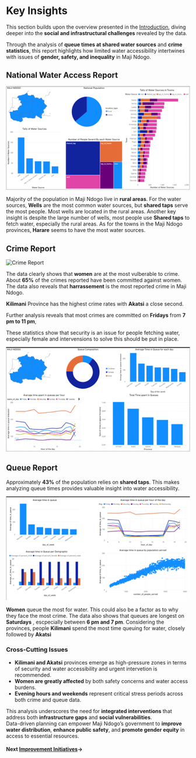 
# Key Insights

  

This section builds upon the overview presented in the [Introduction](Introduction.md), diving deeper into the **social and infrastructural challenges** revealed by the data.

Through the analysis of **queue times at shared water sources** and **crime statistics**, this report highlights how limited water accessibility intertwines with issues of **gender, safety, and inequality** in Maji Ndogo.

## National Water Access Report

![National Report](Resources/Images/Part2/National%20Report.png)

Majority of the population in Maji Ndogo live in **rural areas**. 
For the water sources, **Wells** are the most common water sources, but **shared taps** serve the most people. Most wells are located in the rural areas.
Another key insight is despite the large number of wells, most people use **Shared taps** to fetch water, especially the rural areas.
As for the towns in  the Maji Ndogo provinces, **Harare** seems to have the most water sources.

  

## Crime Report

  

![Crime Report](Resources\Images\Part2\Crime%Report.png)

  

The data clearly shows that **women** are at the most vulberable to crime. About **65%** of the crimes reported have been committed against women. The data also reveals that **harrassement** is the most reported crime in Maji Ndogo.

**Kilimani** Province has the highest crime rates with **Akatsi** a close second.

Further analysis reveals that most crimes are committed on **Fridays** from **7 pm to 11 pm**,

These statistics show that security is an issue for people fetching water, especially female and intervensions to solve this should be put in place.

  

![Queue Report](/Resources/Images/Part2/Queue%20Report.png)

  

## Queue Report


Approximately **43%** of the population relies on **shared taps**. This makes  analyzing queue times provides valuable insight into water accessibility.

  

![Visit Statistics](/Images/Visits.png)

  **Women** queue the most for water. This could also be a factor as to why they face the most crime. 
 The data also shows that queues are longest on **Saturdays** , escpecially between **6 pm and 7 pm**.
 Considering the provinces, people **Kilimani** spend the most time queuing for water, closely followed by **Akatsi**


  

### Cross-Cutting Issues

-  **Kilimani and Akatsi** provinces emerge as high-pressure zones in terms of security and water accessibility and urgent intervetion is recommended.
-  **Women are greatly affected** by both safety concerns and water access burdens.
-  **Evening hours and weekends** represent critical stress periods across both crime and queue data.

  
 This analysis underscores the need for **integrated interventions** that address both **infrastructure gaps** and **social vulnerabilities**.  
Data-driven planning can empower Maji Ndogo’s government to **improve water distribution**, **enhance public safety**, and **promote gender equity** in access to essential resources.


#### Next [Improvement Initiatives](Improvement%20Initiatives.md)→